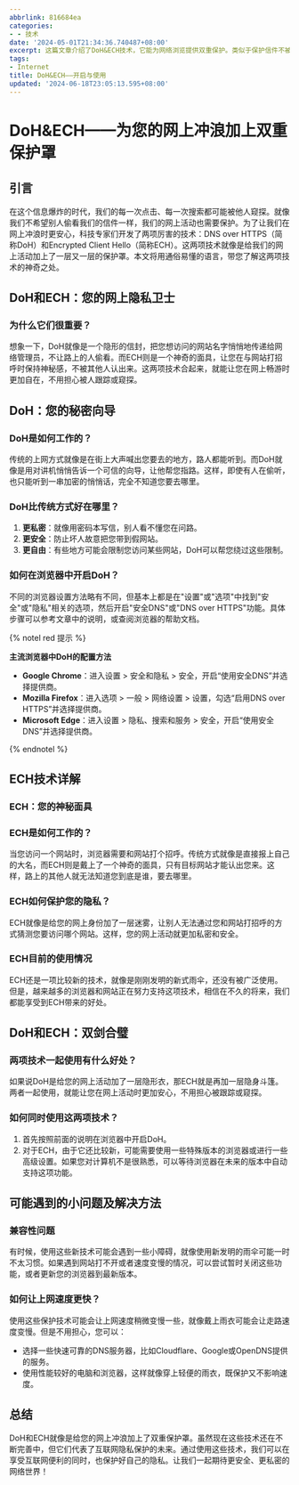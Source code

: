 ```yaml
---
abbrlink: 816684ea
categories:
- - 技术
date: '2024-05-01T21:34:36.740487+08:00'
excerpt: 这篇文章介绍了DoH&ECH技术，它能为网络浏览提供双重保护。类似于保护信件不被他人偷看，这项技术保护用户网上活动不被窥探。通过使用DoH（DNS over HTTPS）和ECH（Encrypted Client Hello）协议，所有网络通信都被加密，确保用户数据安全，隐私得到保护。
tags:
- Internet
title: DoH&ECH——开启与使用
updated: '2024-06-18T23:05:13.595+08:00'
---
```

# DoH&ECH——为您的网上冲浪加上双重保护罩

## 引言

在这个信息爆炸的时代，我们的每一次点击、每一次搜索都可能被他人窥探。就像我们不希望别人偷看我们的信件一样，我们的网上活动也需要保护。为了让我们在网上冲浪时更安心，科技专家们开发了两项厉害的技术：DNS over HTTPS（简称DoH）和Encrypted Client Hello（简称ECH）。这两项技术就像是给我们的网上活动加上了一层又一层的保护罩。本文将用通俗易懂的语言，带您了解这两项技术的神奇之处。

## DoH和ECH：您的网上隐私卫士

### 为什么它们很重要？

想象一下，DoH就像是一个隐形的信封，把您想访问的网站名字悄悄地传递给网络管理员，不让路上的人偷看。而ECH则是一个神奇的面具，让您在与网站打招呼时保持神秘感，不被其他人认出来。这两项技术合起来，就能让您在网上畅游时更加自在，不用担心被人跟踪或窥探。

## DoH：您的秘密向导

### DoH是如何工作的？

传统的上网方式就像是在街上大声喊出您要去的地方，路人都能听到。而DoH就像是用对讲机悄悄告诉一个可信的向导，让他帮您指路。这样，即使有人在偷听，也只能听到一串加密的悄悄话，完全不知道您要去哪里。

### DoH比传统方式好在哪里？

1. **更私密**：就像用密码本写信，别人看不懂您在问路。
2. **更安全**：防止坏人故意把您带到假网站。
3. **更自由**：有些地方可能会限制您访问某些网站，DoH可以帮您绕过这些限制。

### 如何在浏览器中开启DoH？

不同的浏览器设置方法略有不同，但基本上都是在"设置"或"选项"中找到"安全"或"隐私"相关的选项，然后开启"安全DNS"或"DNS over HTTPS"功能。具体步骤可以参考文章中的说明，或查阅浏览器的帮助文档。

{% notel red 提示 %}

**主流浏览器中DoH的配置方法**

* **Google Chrome**：进入设置 > 安全和隐私 > 安全，开启“使用安全DNS”并选择提供商。
* **Mozilla Firefox**：进入选项 > 一般 > 网络设置 > 设置，勾选“启用DNS over HTTPS”并选择提供商。
* **Microsoft Edge**：进入设置 > 隐私、搜索和服务 > 安全，开启“使用安全DNS”并选择提供商。

{% endnotel %}

## ECH技术详解

### ECH：您的神秘面具

### ECH是如何工作的？

当您访问一个网站时，浏览器需要和网站打个招呼。传统方式就像是直接报上自己的大名，而ECH则是戴上了一个神奇的面具，只有目标网站才能认出您来。这样，路上的其他人就无法知道您到底是谁，要去哪里。

### ECH如何保护您的隐私？

ECH就像是给您的网上身份加了一层迷雾，让别人无法通过您和网站打招呼的方式猜测您要访问哪个网站。这样，您的网上活动就更加私密和安全。

### ECH目前的使用情况

ECH还是一项比较新的技术，就像是刚刚发明的新式雨伞，还没有被广泛使用。但是，越来越多的浏览器和网站正在努力支持这项技术，相信在不久的将来，我们都能享受到ECH带来的好处。

## DoH和ECH：双剑合璧

### 两项技术一起使用有什么好处？

如果说DoH是给您的网上活动加了一层隐形衣，那ECH就是再加一层隐身斗篷。两者一起使用，就能让您在网上活动时更加安心，不用担心被跟踪或窥探。

### 如何同时使用这两项技术？

1. 首先按照前面的说明在浏览器中开启DoH。
2. 对于ECH，由于它还比较新，可能需要使用一些特殊版本的浏览器或进行一些高级设置。如果您对计算机不是很熟悉，可以等待浏览器在未来的版本中自动支持这项功能。

## 可能遇到的小问题及解决方法

### 兼容性问题

有时候，使用这些新技术可能会遇到一些小障碍，就像使用新发明的雨伞可能一时不太习惯。如果遇到网站打不开或者速度变慢的情况，可以尝试暂时关闭这些功能，或者更新您的浏览器到最新版本。

### 如何让上网速度更快？

使用这些保护技术可能会让上网速度稍微变慢一些，就像戴上雨衣可能会让走路速度变慢。但是不用担心，您可以：

- 选择一些快速可靠的DNS服务器，比如Cloudflare、Google或OpenDNS提供的服务。
- 使用性能较好的电脑和浏览器，这样就像穿上轻便的雨衣，既保护又不影响速度。

## 总结

DoH和ECH就像是给您的网上冲浪加上了双重保护罩。虽然现在这些技术还在不断完善中，但它们代表了互联网隐私保护的未来。通过使用这些技术，我们可以在享受互联网便利的同时，也保护好自己的隐私。让我们一起期待更安全、更私密的网络世界！
